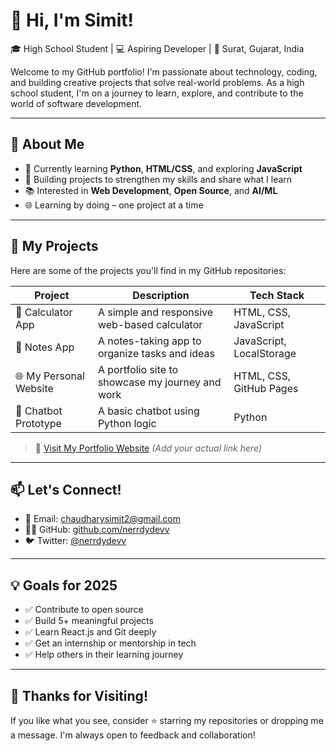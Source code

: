 # 👋 Hi, I'm Simit!

🎓 High School Student | 💻 Aspiring Developer | 📍 Surat, Gujarat, India

Welcome to my GitHub portfolio! I'm passionate about technology, coding, and building creative projects that solve real-world problems. As a high school student, I'm on a journey to learn, explore, and contribute to the world of software development.

---

## 🚀 About Me

- 🧠 Currently learning **Python**, **HTML/CSS**, and exploring **JavaScript**
- 🔨 Building projects to strengthen my skills and share what I learn
- 📚 Interested in **Web Development**, **Open Source**, and **AI/ML**
- 🌐 Learning by doing – one project at a time

---

## 📁 My Projects

Here are some of the projects you'll find in my GitHub repositories:

| Project | Description | Tech Stack |
|--------|-------------|------------|
| 🧮 Calculator App | A simple and responsive web-based calculator | HTML, CSS, JavaScript |
| 📝 Notes App | A notes-taking app to organize tasks and ideas | JavaScript, LocalStorage |
| 🌐 My Personal Website | A portfolio site to showcase my journey and work | HTML, CSS, GitHub Pages |
| 💬 Chatbot Prototype | A basic chatbot using Python logic | Python |

> 🔗 [Visit My Portfolio Website](#) *(Add your actual link here)*

---

## 📫 Let's Connect!

- 📧 Email: [chaudharysimit2@gmail.com](mailto:chaudharysimit2@gmail.com)
- 🧑‍💻 GitHub: [github.com/nerrdydevv](https://github.com/nerrdydevv)
- 🐦 Twitter: [@nerrdydevv](https://twitter.com/nerrdydevv)

---

## 💡 Goals for 2025

- ✅ Contribute to open source
- ✅ Build 5+ meaningful projects
- ✅ Learn React.js and Git deeply
- ✅ Get an internship or mentorship in tech
- ✅ Help others in their learning journey

---

## 🙏 Thanks for Visiting!

If you like what you see, consider ⭐️ starring my repositories or dropping me a message. I'm always open to feedback and collaboration!
